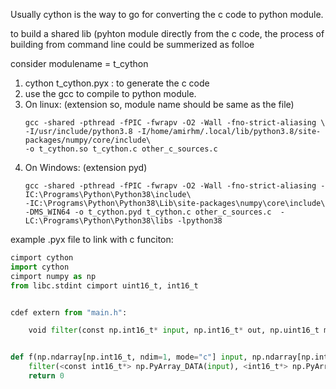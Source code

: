 Usually cython is the way to go for converting the c code to python module. 

to build a shared lib (pyhton module directly from the c code, the process of building from command line could be summerized as folloe


consider modulename = t_cython

1. cython t_cython.pyx : to generate the c code 
2. use the gcc to compile to python module. 
3. On linux: (extension so, module name should be same as the file)
    ```
    gcc -shared -pthread -fPIC -fwrapv -O2 -Wall -fno-strict-aliasing \
    -I/usr/include/python3.8 -I/home/amirhm/.local/lib/python3.8/site-packages/numpy/core/include\
    -o t_cython.so t_cython.c other_c_sources.c
    ```
4. On Windows: (extension pyd)
    ```
    gcc -shared -pthread -fPIC -fwrapv -O2 -Wall -fno-strict-aliasing -IC:\Programs\Python\Python38\include\
    -IC:\Programs\Python\Python38\Lib\site-packages\numpy\core\include\
    -DMS_WIN64 -o t_cython.pyd t_cython.c other_c_sources.c  -LC:\Programs\Python\Python38\libs -lpython38
    ```
    
 example .pyx file to link with c funciton:
 
```python
cimport cython
import cython
cimport numpy as np
from libc.stdint cimport uint16_t, int16_t


cdef extern from "main.h":

    void filter(const np.int16_t* input, np.int16_t* out, np.uint16_t m, int d);


def f(np.ndarray[np.int16_t, ndim=1, mode="c"] input, np.ndarray[np.int16_t, ndim=1, mode="c"] out, int m, int d):
    filter(<const int16_t*> np.PyArray_DATA(input), <int16_t*> np.PyArray_DATA(out),  m,  d)
    return 0
``` 
